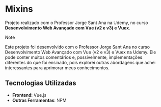 # Mixins

Projeto realizado com o Professor Jorge Sant Ana na Udemy, no curso **Desenvolvimento Web Avançado com Vue (v2 e v3) e Vuex**.

> [!NOTE]
> Este projeto foi desenvolvido com o Professor Jorge Sant Ana no curso Desenvolvimento Web Avançado com Vue (v2 e v3) e Vuex na Udemy. Ele pode conter muitos comentários e, possivelmente, implementações diferentes do que foi ensinado, pois explorei outras abordagens que achei interessantes para aprimorar meus conhecimentos.

## Tecnologias Utilizadas

- **Frontend**: Vue.js
- **Outras Ferramentas**: NPM
